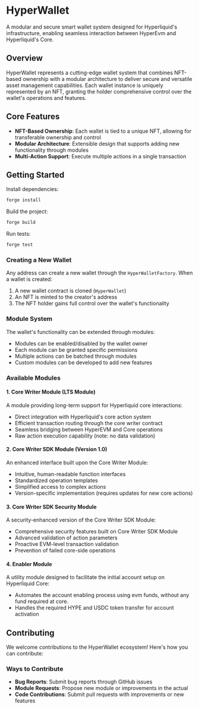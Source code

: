 # HyperWallet

A modular and secure smart wallet system designed for Hyperliquid's infrastructure, enabling seamless interaction between HyperEvm and Hyperliquid's Core.

## Overview

HyperWallet represents a cutting-edge wallet system that combines NFT-based ownership with a modular architecture to deliver secure and versatile asset management capabilities. Each wallet instance is uniquely represented by an NFT, granting the holder comprehensive control over the wallet's operations and features.

## Core Features

- **NFT-Based Ownership**: Each wallet is tied to a unique NFT, allowing for transferable ownership and control
- **Modular Architecture**: Extensible design that supports adding new functionality through modules
- **Multi-Action Support**: Execute multiple actions in a single transaction

## Getting Started

Install dependencies:
```bash
forge install
```

Build the project:
```bash
forge build
```

Run tests:
```bash
forge test
```

### Creating a New Wallet

Any address can create a new wallet through the `HyperWalletFactory`. When a wallet is created:
1. A new wallet contract is cloned (`HyperWallet`)
2. An NFT is minted to the creator's address
3. The NFT holder gains full control over the wallet's functionality

### Module System

The wallet's functionality can be extended through modules:
- Modules can be enabled/disabled by the wallet owner
- Each module can be granted specific permissions
- Multiple actions can be batched through modules
- Custom modules can be developed to add new features

### Available Modules

#### 1. Core Writer Module (LTS Module)
A module providing long-term support for Hyperliquid core interactions:
- Direct integration with Hyperliquid's core action system
- Efficient transaction routing through the core writer contract
- Seamless bridging between HyperEVM and Core operations
- Raw action execution capability (note: no data validation)

#### 2. Core Writer SDK Module (Version 1.0)
An enhanced interface built upon the Core Writer Module:
- Intuitive, human-readable function interfaces
- Standardized operation templates
- Simplified access to complex actions
- Version-specific implementation (requires updates for new core actions)

#### 3. Core Writer SDK Security Module
A security-enhanced version of the Core Writer SDK Module:
- Comprehensive security features built on Core Writer SDK Module
- Advanced validation of action parameters
- Proactive EVM-level transaction validation
- Prevention of failed core-side operations

#### 4. Enabler Module
A utility module designed to facilitate the initial account setup on Hyperliquid Core:
- Automates the account enabling process using evm funds, without any fund required at core.
- Handles the required HYPE and USDC token transfer for account activation

## Contributing

We welcome contributions to the HyperWallet ecosystem! Here's how you can contribute:

### Ways to Contribute
- **Bug Reports**: Submit bug reports through GitHub issues
- **Module Requests**: Propose new module or improvements in the actual
- **Code Contributions**: Submit pull requests with improvements or new features
